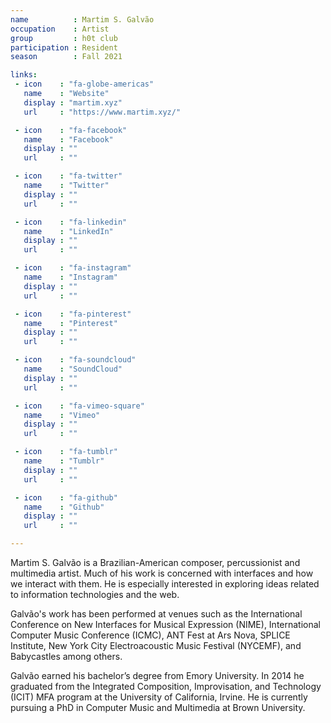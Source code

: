 ```yaml
---
name          : Martim S. Galvão
occupation    : Artist
group         : h0t club
participation : Resident
season        : Fall 2021

links:
 - icon    : "fa-globe-americas"
   name    : "Website"
   display : "martim.xyz"
   url     : "https://www.martim.xyz/"

 - icon    : "fa-facebook"
   name    : "Facebook"
   display : ""
   url     : ""

 - icon    : "fa-twitter"
   name    : "Twitter"
   display : ""
   url     : ""

 - icon    : "fa-linkedin"
   name    : "LinkedIn"
   display : ""
   url     : ""

 - icon    : "fa-instagram"
   name    : "Instagram"
   display : ""
   url     : ""

 - icon    : "fa-pinterest"
   name    : "Pinterest"
   display : ""
   url     : ""

 - icon    : "fa-soundcloud"
   name    : "SoundCloud"
   display : ""
   url     : ""

 - icon    : "fa-vimeo-square"
   name    : "Vimeo"
   display : ""
   url     : ""

 - icon    : "fa-tumblr"
   name    : "Tumblr"
   display : ""
   url     : ""

 - icon    : "fa-github"
   name    : "Github"
   display : ""
   url     : ""

---
```

Martim S. Galvão is a Brazilian-American composer, percussionist and multimedia artist. Much of his work is concerned with interfaces and how we interact with them. He is especially interested in exploring ideas related to information technologies and the web.

Galvão's work has been performed at venues such as the International Conference on New Interfaces for Musical Expression (NIME), International Computer Music Conference (ICMC), ANT Fest at Ars Nova, SPLICE Institute, New York City Electroacoustic Music Festival (NYCEMF), and Babycastles among others.

Galvão earned his bachelor’s degree from Emory University. In 2014 he graduated from the Integrated Composition, Improvisation, and Technology (ICIT) MFA program at the University of California, Irvine. He is currently pursuing a PhD in Computer Music and Multimedia at Brown University.